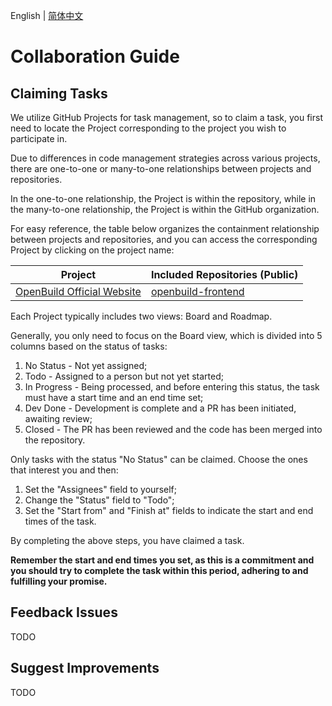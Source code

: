 English | [简体中文](./zh.md)

# Collaboration Guide

## Claiming Tasks

We utilize GitHub Projects for task management, so to claim a task, you first need to locate the Project corresponding to the project you wish to participate in.

Due to differences in code management strategies across various projects, there are one-to-one or many-to-one relationships between projects and repositories.

In the one-to-one relationship, the Project is within the repository, while in the many-to-one relationship, the Project is within the GitHub organization.

For easy reference, the table below organizes the containment relationship between projects and repositories, and you can access the corresponding Project by clicking on the project name:

| Project | Included Repositories (Public) |
| --- | --- |
| [OpenBuild Official Website](https://github.com/orgs/openbuildxyz/projects/9) | [openbuild-frontend](https://github.com/openbuildxyz/openbuild-frontend) |

Each Project typically includes two views: Board and Roadmap.

Generally, you only need to focus on the Board view, which is divided into 5 columns based on the status of tasks:

1. No Status - Not yet assigned;
2. Todo - Assigned to a person but not yet started;
3. In Progress - Being processed, and before entering this status, the task must have a start time and an end time set;
4. Dev Done - Development is complete and a PR has been initiated, awaiting review;
5. Closed - The PR has been reviewed and the code has been merged into the repository.

Only tasks with the status "No Status" can be claimed. Choose the ones that interest you and then:

1. Set the "Assignees" field to yourself;
2. Change the "Status" field to "Todo";
3. Set the "Start from" and "Finish at" fields to indicate the start and end times of the task.

By completing the above steps, you have claimed a task.

**Remember the start and end times you set, as this is a commitment and you should try to complete the task within this period, adhering to and fulfilling your promise.**

## Feedback Issues

TODO

## Suggest Improvements

TODO
